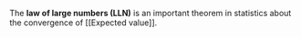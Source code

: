 The **law of large numbers (LLN)** is an important theorem in statistics about the convergence of [[Expected value]]. 